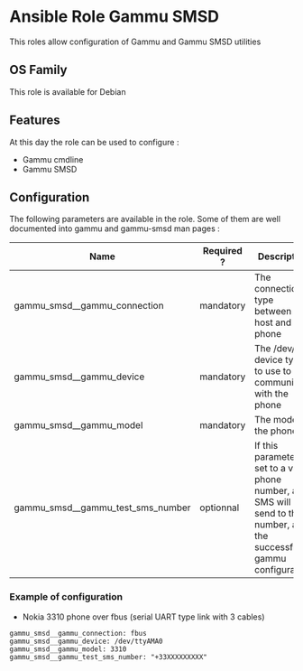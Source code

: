 Ansible Role Gammu SMSD
========

This roles allow configuration of Gammu and Gammu SMSD utilities

## OS Family

This role is available for Debian

## Features

At this day the role can be used to configure :

  * Gammu cmdline
  * Gammu SMSD


## Configuration

The following parameters are available in the role. Some of them are well documented into gammu and gammu-smsd man pages :

| Name                              | Required ? | Description                                                                                                                    |
| ----------------------------------|----------- | ------------------------------------------------------------------------------------------------------------------------------ |
| gammu_smsd__gammu_connection      | mandatory  | The connection type between the host and the phone                                                                             |
| gammu_smsd__gammu_device          | mandatory  | The /dev/ device type to use to communicate with the phone                                                                     |
| gammu_smsd__gammu_model           | mandatory  | The model of the phone                                                                                                         |
| gammu_smsd__gammu_test_sms_number | optionnal  | If this parameter is set to a valid phone number, a SMS will be send to this number, after the successfull gammu configuration |

### Example of configuration

  * Nokia 3310 phone over fbus (serial UART type link with 3 cables)

```
gammu_smsd__gammu_connection: fbus
gammu_smsd__gammu_device: /dev/ttyAMA0
gammu_smsd__gammu_model: 3310
gammu_smsd__gammu_test_sms_number: "+33XXXXXXXXX"
```
